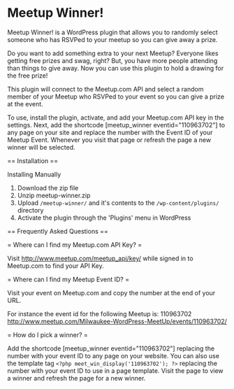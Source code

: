 Meetup Winner!
=============

Meetup Winner! is a WordPress plugin that allows you to randomly select someone who has RSVPed to your meetup so you can give away a prize.

Do you want to add something extra to your next Meetup?  Everyone likes getting free prizes and swag, right?  But, you have more people attending than things to give away.  Now you can use this plugin to hold a drawing for the free prize!

This plugin will connect to the Meetup.com API and select a random member of your Meetup who RSVPed to your event so you can give a prize at the event.

To use, install the plugin, activate, and add your Meetup.com API key in the settings.  Next, add the shortcode [meetup_winner eventid="110963702"] to any page on your site and replace the number with the Event ID of your Meetup Event.  Whenever you visit that page or refresh the page a new winner will be selected.

== Installation ==

Installing Manually
1. Download the zip file
1. Unzip meetup-winner.zip
1. Upload `/meetup-winner/` and it's contents to the `/wp-content/plugins/` directory
1. Activate the plugin through the 'Plugins' menu in WordPress

== Frequently Asked Questions ==

= Where can I find my Meetup.com API Key? =

Visit http://www.meetup.com/meetup_api/key/ while signed in to Meetup.com to find your API Key.

= Where can I find my Meetup Event ID? =

Visit your event on Meetup.com and copy the number at the end of your URL.

For instance the event id for the following Meetup is: 110963702
http://www.meetup.com/Milwaukee-WordPress-MeetUp/events/110963702/

= How do I pick a winner? =

Add the shortcode [meetup_winner eventid="110963702"] replacing the number with your event ID to any page on your website.  You can also use the template tag `<?php meet_win_display('110963702'); ?>` replacing the number with your event ID to use in a page template.  Visit the page to view a winner and refresh the page for a new winner.